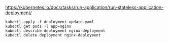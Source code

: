 
https://kubernetes.io/docs/tasks/run-application/run-stateless-application-deployment/

```
kubectl apply -f deployment-update.yaml
kubectl get pods -l app=nginx
kubectl describe deployment nginx-deployment
kubectl delete deployment nginx-deployment
```